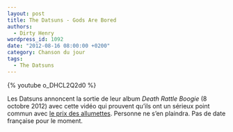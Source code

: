 ```yaml
---
layout: post
title: The Datsuns - Gods Are Bored
authors:
  - Dirty Henry
wordpress_id: 1092
date: "2012-08-16 08:00:00 +0200"
category: Chanson du jour
tags:
  - The Datsuns
---
```


{% youtube o_DHCL2Q2d0 %}

Les Datsuns annoncent la sortie de leur album _Death Rattle Boogie_ (8
octobre 2012) avec cette vidéo qui prouvent qu’ils ont un sérieux point commun
avec [le prix des allumettes][1]. Personne ne s’en plaindra. Pas de date
française pour le moment.

[1]: https://song.link/fr/i/506261259
